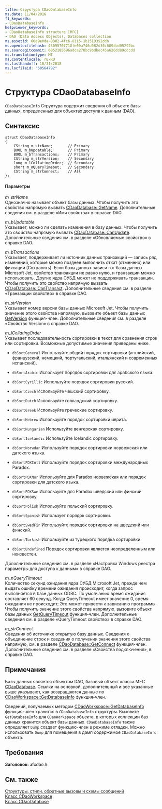 ```yaml
---
title: Структура CDaoDatabaseInfo
ms.date: 11/04/2016
f1_keywords:
- CDaoDatabaseInfo
helpviewer_keywords:
- CDaoDatabaseInfo structure [MFC]
- DAO (Data Access Objects), Databases collection
ms.assetid: 68e9e0da-8382-4fc6-8115-1b1519392ddb
ms.openlocfilehash: 43095707718fe00a746d082d30c689dbd05292bc
ms.sourcegitcommit: 6052185696adca270bc9bdbec45a626dd89cdcdd
ms.translationtype: MT
ms.contentlocale: ru-RU
ms.lasthandoff: 10/31/2018
ms.locfileid: "50564792"
---
```

# <a name="cdaodatabaseinfo-structure"></a>Структура CDaoDatabaseInfo

`CDaoDatabaseInfo` Структура содержит сведения об объекте базы данных, определенных для объектах доступа к данным (DAO).

## <a name="syntax"></a>Синтаксис

```
struct CDaoDatabaseInfo
{
    CString m_strName;       // Primary
    BOOL m_bUpdatable;       // Primary
    BOOL m_bTransactions;    // Primary
    CString m_strVersion;    // Secondary
    long m_lCollatingOrder;  // Secondary
    short m_nQueryTimeout;   // Secondary
    CString m_strConnect;    // All
};
```

#### <a name="parameters"></a>Параметры

*m_strName*<br/>
Однозначно называет объект базы данных. Чтобы получить это свойство напрямую вызвать [CDaoDatabase::GetName](../../mfc/reference/cdaodatabase-class.md#getname). Дополнительные сведения см. в разделе «Имя свойства» в справке DAO.

*m_bUpdatable*<br/>
Указывает, можно ли сделать изменения в базу данных. Чтобы получить это свойство напрямую вызвать [CDaoDatabase::CanUpdate](../../mfc/reference/cdaodatabase-class.md#canupdate). Дополнительные сведения см. в разделе «Обновляемые свойство» в справке DAO.

*m_bTransactions*<br/>
Указывает, поддерживает ли источник данных транзакций — запись ряд изменений, которые можно позднее выполнить откат (отменено) или фиксации (Сохранить). Если базы данных зависит от базы данных Microsoft Jet, свойство транзакции не равно нулю, и транзакции можно использовать. Другие ядра СУБД может не поддерживать транзакции. Чтобы получить это свойство напрямую вызвать [CDaoDatabase::CanTransact](../../mfc/reference/cdaodatabase-class.md#cantransact). Дополнительные сведения см. в разделе «Транзакции свойство» в справке DAO.

*m_strVersion*<br/>
Указывает номер версии базы данных Microsoft Jet. Чтобы получить значение этого свойства напрямую, вызовите объект базы данных [GetVersion](../../mfc/reference/cdaodatabase-class.md#getversion) функция-член. Дополнительные сведения см. в разделе «Свойство Version» в справке DAO.

*m_lCollatingOrder*<br/>
Указывает последовательность сортировки в текст для сравнения строк или сортировки. Возможные допустимые значения приведены ниже.

- `dbSortGeneral` Используйте общий порядок сортировки (английский, французский, немецкий, португальский, итальянский и современных испанский).

- `dbSortArabic` Использует порядок сортировки для арабского языка.

- `dbSortCyrillic` Используйте порядок сортировки русский.

- `dbSortCzech` Используйте чешский сортировку.

- `dbSortDutch` Используйте голландский сортировку.

- `dbSortGreek` Используйте греческие сортировку.

- `dbSortHebrew` Используйте порядок сортировки иврита.

- `dbSortHungarian` Используйте венгерская сортировку.

- `dbSortIcelandic` Используйте Icelandic сортировку.

- `dbSortNorwdan` Используйте порядок сортировки норвежская или датского языка.

- `dbSortPDXIntl` Используйте порядок сортировки международных Paradox.

- `dbSortPDXNor` Используйте для Paradox норвежская или порядок сортировки для датского языка.

- `dbSortPDXSwe` Используйте для Paradox шведский или финский сортировку.

- `dbSortPolish` Используйте польский сортировку.

- `dbSortSpanish` Использует порядок сортировки.

- `dbSortSwedFin` Используйте порядок сортировки на шведский или финский.

- `dbSortTurkish` Используйте из турецкого порядка сортировки.

- `dbSortUndefined` Порядок сортировки является неопределенным или неизвестен.

Дополнительные сведения см. в разделе «Настройка Windows реестра параметры для доступа к данным» в справке DAO.

*m_nQueryTimeout*<br/>
Количество секунд ожидания ядра СУБД Microsoft Jet, прежде чем выдать ошибку времени ожидания происходит, когда запрос выполняется в базе данных ODBC. По умолчанию время ожидания составляет 60 секунд. Когда QueryTimeout имеет значение 0, время ожидания не происходит; Это может привести к зависанию программы. Чтобы получить значение этого свойства напрямую, вызовите объект базы данных [GetQueryTimeout](../../mfc/reference/cdaodatabase-class.md#getquerytimeout) функция-член. Дополнительные сведения см. в разделе «QueryTimeout свойство» в справке DAO.

*m_strConnect*<br/>
Сведения об источнике открытую базу данных. Сведения о объединение строк и сведения о получении значения этого свойства напрямую, см. в разделе [CDaoDatabase::GetConnect](../../mfc/reference/cdaodatabase-class.md#getconnect) функция-член. Дополнительные сведения см. в разделе «Свойства подключения», в справке DAO.

## <a name="remarks"></a>Примечания

Базы данных является объектом DAO, базовый объект класса MFC [CDaoDatabase](../../mfc/reference/cdaodatabase-class.md). Ссылки на основной, дополнительный и все указанные выше указывают, как возвращаются данные по [CDaoWorkspace::GetDatabaseInfo](../../mfc/reference/cdaoworkspace-class.md#getdatabaseinfo) функция-член.

Сведений, получаемых методом [CDaoWorkspace::GetDatabaseInfo](../../mfc/reference/cdaoworkspace-class.md#getdatabaseinfo) функция-член хранится в `CDaoDatabaseInfo` структуры. Вызовите `GetDatabaseInfo` для `CDaoWorkspace` объекта, в которых коллекции баз данных хранится объект базы данных. `CDaoDatabaseInfo` также определяет `Dump` создает функцию-член в режиме отладки. Можно использовать `Dump` для помещения в дамп содержимое `CDaoDatabaseInfo` объекта.

## <a name="requirements"></a>Требования

**Заголовок:** afxdao.h

## <a name="see-also"></a>См. также

[Структуры, стили, обратные вызовы и схемы сообщений](../../mfc/reference/structures-styles-callbacks-and-message-maps.md)<br/>
[Класс CDaoWorkspace](../../mfc/reference/cdaoworkspace-class.md)<br/>
[Класс CDaoDatabase](../../mfc/reference/cdaodatabase-class.md)
